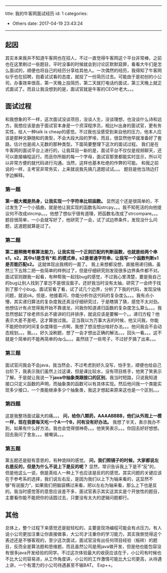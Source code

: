 
---
title: 我的牛客网面试经历
id: 1
categories:
  - Others
date: 2017-04-19 23:43:24
---

## 起因
其实本来我并不知道牛客网也在招人，不过一直觉得牛客网这个平台非常棒，之前也在这里刷过一些题目，平时没事的时候就会到讨论区默默窥屏，看看大牛们是怎么面试的，顺便也将自己的经历分享给其他人。一次偶然的经历，我得知了牛客网似乎也在招聘，抱着试试看的态度，就投了一份简历过去。可能由于是初创的小公司，办事效率很高，第一天晚上投简历，第二天就打电话约面试，第三天晚上就正式面试了。而且让我没想到的是，面试官就是牛客的CEO叶老大。。。


## 面试过程
和我想象的不一样，这次面试没谈项目，没谈人生，没谈理想，也没谈什么诗和远方。我想应该是由于面试官本身是一个资深程序员，相比hr出身的面试官，更有务实性，给人一种talk is cheap的感觉。不过我也没感受到来自他的压力，他本人应该是那种文静随和的类型，不会大段大段的罗嗦，而且，很显然他早就准备好了套路，估计也是阅人无数的那种类型。下面简要整理下这次的面试过程。
我们是在牛客网的面试平台上进行的，让我耳目一新的是，面试平台不仅仅是视频聊天，还可以直接编程运行。而且你所敲的每一个字母，面试官那里都能实时显示，所以可以非常方便的就代码进行沟通。当然，这样也基本杜绝的作弊的可能。
和我之前说的一样，主考官非常务实，上来就说我先搞几道题试试。。。
题目是他当场边打字边解释。

### 第一题
**第一题大概是热身，让我实现一个字符串比较函数。**
显然这个还是很简单的，不过发生了一个小插曲，就是他让我实现的函数名叫strcpy。。。我不知死活的向他提议何不改成strcmp。。。他想了想似乎很有道理，把函数名改成了strcompare。。。
题目很简单，一小会就写好了，他研究了一会，试了试边界条件，发现没什么问题，这道题就算是过了。

### 第二题
**第二题稍微考察算法能力，让我实现一个正则匹配的判断函数，也就是给两个串s1，s2，其中s1是含有*和.的模式串，s2是普通字符串，让我写一个函数判断s1是否能匹配s2。**
这就体现出我楞的一面了。
我上来想都没想，直接用递归搞，虽然三下五除二把一些简单的样例过了，但是仔细研究则发现很多边界条件都不对。面试官则跟我一起看，有种帮我一起找bug的感觉，不过我心里清楚，要是我自己的bug让别人找到了拿岂不是很没面子。还好我当时没有太抽，研究了一会终于找到了那个小bug。面试官看了看，试了试几个边界，分析了下我的代码，发现没啥问题，就说ok。但是，他接着问，你能分析你这代码的复杂度么。。。我有点小懵，其实递归算法的复杂度我还真没仔细研究过，于是瞎猜了猜，感觉不太对劲。他想估计有点觉得我开始不靠谱龙，问我你知道递归函数的复杂度怎么算么。。。我忽然想起了徐老师乐此不疲讲的归并排序，就说应该是要解一个。。递归方程？他表示大差不差吧，这才算放过我。
正当我以为万事大吉的时候，他又问我，你能不能把你的时间复杂度降低一点啊，我想了想没想出啥好办法。。。他问我会不会动态规划。。。我。。。好久没刷题，想了一会才想出正确的解法。。。回头一看。。。这不就是个简单的不能再简单的dp么。。。虽然绕了一些弯子，不过好歹搞了出来。。。

### 第三题
面试官问我会不会java，我当然会，不过考虑到好久没写，怕手生，顺便也给自己台阶下，我表示我们虽然上过这课，但是课比较水，没有项目练手，他笑了笑表示了解。于是就让我说一下**java中抽象类跟接口的区别**。我当时短路，只说我知道接口只定义函数的声明，而抽象类的函数可以有具体实现。然后他问我一个类能实现多少接口，一个类能继承多少个抽象类，我这才想起来原来这也是一个区别。。。

### 第四题
这是我整场面试最大的痛。。。
**问，给你八颗药，AAAABBBB，他们从外观上一模一样，现在我要每天吃一个A一个B，问有没有好办法。**
我想了半天，表示我办不到，如果有什么好方法，我也会觉得很神奇。。。他笑笑表示。。。你回去好好想想。
回去我问了舍友。。。被嘲讽。。。

### 第五题
第五题还是挺有意思的，有种诡辩的感觉。
**问，我们照镜子的时候，大家都说左右是反的，但是为什么不说上下是反的呢？**
显然，常识告诉我上下是不“反”的，但是他这么一说，倒是真给人一种上下也应该是反的的感觉。其实问题的关键应该在于参考系的选择，我们说左右反，是因为我们以上下为轴来看的，这显然不够“有说服力”，如果我们把脑袋横过来看，把以左右为轴来看，那么上下也是反的。我当时感觉答的意思应该差不多，面试官表示其实这其实是个开放性的题目，主要看你能不能把你的话圆过去，只要没有太大的逻辑问题都行。

## 其他
总体上，整个过程下来感觉还是挺轻松的，主要是现场编程可能会有点压力。有人说小公司更加注重让你直接做事，大公司才注重你的学习能力，其实我倒觉得这个表述还是不够客观的，至少这次面试，面试官没有出任何项目经验（板砖）的题目，反而全是算法题和思维题，而且虽然公司是用java做开发，但是他也能包容没有很多java开发经验的同学。不过这次体验最大的收获应该在于，小公司有时候也不比大公司容易进，从工作角度讲，小公司的工作激情可能比大公司更高，从待遇上讲，一个有潜力的小公司待遇甚至不输BAT。
Exp++。
